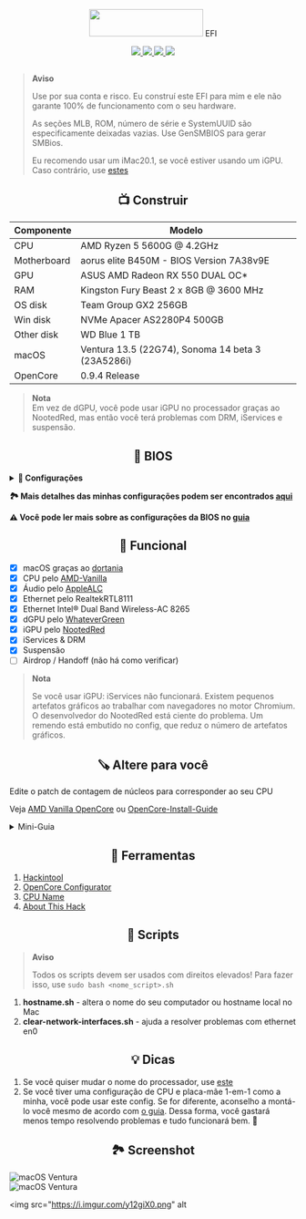 <p></p>
<p align="center"><img src="https://i.imgur.com/HJnpvwQ.png" width="200" height="48"/> EFI</p>
<p align="center">
 <a href="https://www.apple.com/macos">
  <img src="https://img.shields.io/badge/Ventura-13.5-informational.svg">
 </a>
 <a href="https://www.apple.com/macos">
  <img src="https://img.shields.io/badge/Sonoma-14.0%20beta3-informational.svg">
 </a>
 <a href="https://github.com/acidanthera/OpenCorePkg">
  <img src="https://img.shields.io/badge/OpenCore-0.9.4-informational.svg">
 </a>
 <a href="https://github.com/haxgun/Ryzentosh/blob/main/LICENSE">
  <img src="https://img.shields.io/github/license/haxgun/Ryzentosh">
 </a>
</p>

<h2></h2>

> **Aviso**
>
> Use por sua conta e risco. Eu construí este EFI para mim e ele não garante 100% de funcionamento com o seu hardware.
>
> As seções MLB, ROM, número de série e SystemUUID são especificamente deixadas vazias. Use GenSMBIOS para gerar SMBios.
>
> Eu recomendo usar um iMac20.1, se você estiver usando um iGPU. Caso contrário, use [estes](https://dortania.github.io/OpenCore-Install-Guide/AMD/zen.html#platforminfo)

<h2 align="center">📺 Construir</h2>

| **Componente** | **Modelo**                                                     |
| ------------- |---------------------------------------------------------------|
| CPU         | AMD Ryzen 5 5600G @ 4.2GHz                                      |
| Motherboard | aorus elite B450M  - BIOS Version 7A38v9E                   |
| GPU         | ASUS AMD Radeon RX 550 DUAL OC*                                 |
| RAM         | Kingston Fury Beast 2 x 8GB @ 3600 MHz                         |
| OS disk     | Team Group GX2 256GB                                            |
| Win disk    | NVMe Apacer AS2280P4 500GB                                      |
| Other disk  | WD Blue 1 TB                                                    |
| macOS       | Ventura 13.5 (22G74), Sonoma 14 beta 3 (23A5286i)               |
| OpenCore    | 0.9.4 Release                                                   |

> **Nota** \
> Em vez de dGPU, você pode usar iGPU no processador graças ao NootedRed, mas então você terá problemas com DRM, iServices e suspensão.

<h2 align="center">🔧 BIOS</h2>

<details>
    <summary><b>🔌 Configurações</b></summary>

| **Componente**                  | **Modelo**                                    |
|--------------------------------|----------------------------------------------|
| Inicialização rápida           | Desativada                                   |
| Modo SVM                       | Ativado                                      |
| Acima de 4G Decodificação      | Desativada                                   |
| BAR Redimensionável            | Desativada                                   |
| Controlador de Gráficos Integrados | Automático                              |
| IOMMU                          | Desativada                                   |
| Inicialização do Adaptador Gráfico | Gráficos Integrados (IGD)               |
| Tamanho do buffer de quadro UMA | Desativado*                                 |
| XHCI Hand-off                  | Ativado                                      |
| Modo de Inicialização          | CSM                                          |
| Secure Boot e TPM              | Desativados                                  |

> **Nota**
>
> *Se você usar iGPU, configure no mínimo 512 MB. Podem ocorrer artefatos em alguns PCs/notebooks se 512 MB de VRAM estiverem configurados. Para evitar isso, você precisa definir pelo menos 1 GB de VRAM.

</details>

**🏞️ Mais detalhes das minhas configurações podem ser encontrados [aqui](https://imgur.com/a/Q2ssS6q)**

**⚠️ Você pode ler mais sobre as configurações da BIOS no [guia](https://dortania.github.io/OpenCore-Install-Guide/AMD/zen.html#amd-bios-settings)**

<h2 align="center">🩼 Funcional</h2>

- [x] macOS graças ao [dortania](https://dortania.github.io/OpenCore-Install-Guide/)
- [x] CPU pelo [AMD-Vanilla](https://github.com/AMD-OSX/AMD_Vanilla)
- [x] Áudio pelo [AppleALC](https://github.com/acidanthera/AppleALC)
- [x] Ethernet pelo RealtekRTL8111
- [x] Ethernet Intel® Dual Band Wireless-AC 8265
- [x] dGPU pelo [WhateverGreen](https://github.com/Acidanthera/WhateverGreen)
- [x] iGPU pelo [NootedRed](https://github.com/NootInc/NootedRed)
- [x] iServices & DRM
- [x] Suspensão
- [ ] Airdrop / Handoff (não há como verificar)

> **Nota**
>
> Se você usar iGPU: iServices não funcionará. Existem pequenos artefatos gráficos ao trabalhar com navegadores no motor Chromium. O desenvolvedor do NootedRed está ciente do problema. Um remendo está embutido no config, que reduz o número de artefatos gráficos.

<h2 align="center">🪚 Altere para você</h2>

Edite o patch de contagem de núcleos para corresponder ao seu CPU

Veja [AMD Vanilla OpenCore](https://github.com/AMD-OSX/AMD_Vanilla/tree/master) ou [OpenCore-Install-Guide](https://dortania.github.io/OpenCore-Install-Guide/extras/ventura.html#amd-patches)

<details>
    <summary>Mini-Guia</summary>
    Encontre os três `algrey - Force cpuid_cores_per_package`

    - `kernel -> Patch -> 0  -> Replace` para macOS 10.13.x, 10.14.x
    - `kernel -> Patch -> 1  -> Replace` para macOS 10.15.x, 11.x
    - `kernel -> Patch -> 2  -> Replace` para macOS 12.x, 13.0 a 13.2.1
    - `kernel -> Patch -> 3  -> Replace` para macOS 13.3

    ```
    B8000000 0000 => B8 <core count> 0000 0000
    BA000000 0000 => BA <core count> 0000 0000
    BA000000 0090 => BA <core count> 0000 0090
    BA000000 00 => BA <core count> 0000 00
    ```

    | CoreCount | Hexadecimal |
    | --------- | ----------- |
    | 6 Núcleos | 06          |
    | 8 Núcleos | 08          |
    | 12 Núcleos | 0C         |
    | 16 Núcleos | 10         |
    | 32 Núcleos | 20         |
    | 64 Núcleos | 40         |

    Por exemplo, o 5600G tem 6 núcleos

    ```
    B8 06 00000000
    BA 06 00000000
    BA 06 00000090
    BA 06 000000
    ```
</details>

<h2 align="center">🔧 Ferramentas</h2>

1. [Hackintool](https://github.com/benbaker76/Hackintool)
2. [OpenCore Configurator](https://mackie100projects.altervista.org/download-opencore-configurator/)
3. [CPU Name](https://github.com/corpnewt/CPU-Name)
4. [About This Hack](https://github.com/0xCUB3/About-This-Hack)

<h2 align="center">🧱 Scripts</h2>

> **Aviso**
>
> Todos os scripts devem ser usados com direitos elevados! Para fazer isso, use
> ```sudo bash <nome_script>.sh```
1. **hostname.sh** - altera o nome do seu computador ou hostname local no Mac
2. **clear-network-interfaces.sh** - ajuda a resolver problemas com ethernet en0

<h2 align="center">💡 Dicas</h2>

 1. Se você quiser mudar o nome do processador, use [este](https://github.com/corpnewt/CPU-Name)
 2. Se você tiver uma configuração de CPU e placa-mãe 1-em-1 como a minha, você pode usar este config. Se for diferente, aconselho a montá-lo você mesmo de acordo com [o guia](https://dortania.github.io/OpenCore-Install-Guide/). Dessa forma, você gastará menos tempo resolvendo problemas e tudo funcionará bem. 🫡

<h2 align="center">🏞️ Screenshot</h2>
<img src="https://i.imgur.com/qBf9Km2.png" alt="macOS Ventura">

<br/>

<img src="https://i.imgur.com/fpN7SS7.png" alt="macOS Ventura">

<br/>

<img src="https://i.imgur.com/y12giX0.png" alt
